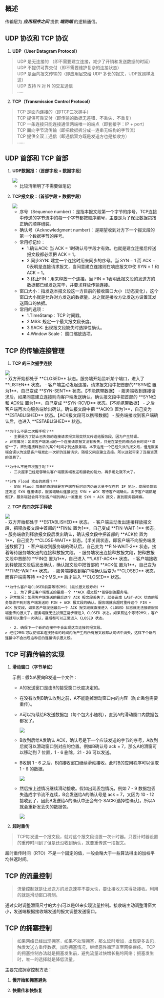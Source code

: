 ## 概述
传输层为 ***应用程序之间*** 提供 ***端到端*** 的逻辑通信。

## UDP 协议和 TCP 协议
1. **UDP（User Datagram Protocol）**
> UDP 是无连接的 （即不需要建立连接，减少了开销和发送数据的时延）   
> UDP 不提供可靠交付（即不需要维护复杂的连接状态）  
> UDP 是面向报文传输的（即应用层交给 UDP 多长的报文，UDP就照样发送）  
> UDP 支持 N 对 N 的交互通信  
> .....

2. **TCP（Transmission Control Protocol）**
> TCP 是面向连接的（即TCP三次握手）  
> TCP 提供可靠交付（即传输的数据无差错、不丢失、不重复）  
> TCP 一条连接只能连接通信两端唯一的端点（即套接字：IP + port）  
> TCP 面向字节流传输（即把数据拆分成一连串无结构的字节流）   
> TCP 提供全双工通信（即通信双方既是发送方也是接收方）     
> ......

## UDP 首部和 TCP 首部
1. **UDP数据报：（首部字段 + 数据字段）**

    <img src="/notes/network/transportLayer/udp.png" style="display:block;margin:0 auto"/>

    - 比较清晰明了不需要做笔记
2. **TCP报文段：（首部字段 + 数据字段）**

    <img src="/notes/network/transportLayer/tcp.png" style="display:block;margin:0 auto"/>

    - 序号（Sequence number）：是指本报文段第一个字节的序号，TCP连接中传送的字节流中的每一个字节都按顺序编号，主要是为了保证数据包按正确的顺序组装。  
    - 确认号（Acknowledgment number）：是期望收到对方下一个报文段的第一个数据字节的序号。  
    - 常用标记位：
      - 1.确认ACK: 当 ACK = 1时确认号字段才有效。也就是建立连接后传送报文段都必须把 ACK = 1。
      - 2.同步SYN: 建立一个连接时用来同步的序号。当 SYN = 1 而 ACK = 0表明是连接请求报文，当同意建立连接则在响应报文中使 SYN = 1 和 ACK = 1。
      - 3.终止FIN：用来释放一个连接。当 FIN = 1表明此报文段的发送方的数据都已经发送完毕，并要求释放传输连接。
    - 窗口大小：指发送本报文段这一方目前的接收窗口大小（动态变化），这个窗口大小就是允许对方发送的数据量。总之就是接收方让发送方设置其发送窗口的依据。
    - 常用的选项：
      - 1.TimeStamp：TCP 时间戳。
      - 2.MSS: 规定一个最大报文段长度。
      - 3.SACK: 出现报文段缺失时选择性确认。
      - 4.Window Scale： 窗口缩放选项。

## TCP 的传输连接管理
1. **TCP 的三次握手连接**
  <img src="/notes/network/transportLayer/handshake.jpg" style="display:block;margin:0 auto"/>
    - 双方开始都处于 **CLOSED** 状态。服务端开始监听某个端口，进入了 **LISTEN** 状态。
    - 客户端主动发起连接，请求报文段中把首部的**SYN位 置为1**，自己变成 **SYN-SENT** 状态。【不能携带数据】
    - 服务端收到连接请求后，如果同意建立连接则向客户端发送确认。确认报文段中把首部的 **SYN位 和 ACK位 置为1**，自己变成 **SYN-RCVD** 状态。【不能携带数据】
    - 之后客户端再次向服务端给出确认。确认报文段中把 **ACK位 置为1**，自己变为 **ESTABLISHED** 状态。【ACK报文段可以携带数据】
    - 服务端接收到客户端确认后，也进入 **ESTABLISHED** 状态。

    **为什么不是二次握手呢？**  
      - 主要是为了防止已失效的连接请求报文段突然又传送给服务段，因为产生错误。
    > 异常情况：如果客户端发出的一个连接请求报文没有丢失，只是在某些网络结点长时间**滞留**了，直到连接释放后的某个时间才到达服务端。本来这是一个已经失效的报文段，但是服务端会误以为这是客户端发出一次新的连接请求，随后又同意建立连接。所以这就带来了连接资源的浪费了。

    **为什么不是四次握手呢？**
      - 三次握手已经足够确认客户端服务端发送和接收的能力，再多用处就不大了。

    **SYN Flood 攻击的原理？**
      - SYN Flood 攻击的原理就是客户端在短时间内伪造大量不存在的 IP 地址，向服务端疯狂发送 SYN 连接请求，服务端确认连接发送 SYN + ACK 等待客户端确认。由于客户端都是假IP，服务端就会得不到客户端的确认一直重发 SYN + ACK 报文，直到服务器瘫痪。 

2. **TCP 的四次挥手释放**
  <img src="/notes/network/transportLayer/release.jpg" style="display:block;margin:0 auto"/>
    - 双方开始都处于 **ESTABLISHED** 状态。
    - 客户端主动发出连接释放报文段，把释放报文段中首部的**FIN位 置为1**，自己变成 **FIN-WAIT-1** 状态。
    - 服务端收到释放报文段后发出确认，确认报文段中把首部的 **ACK位 置为1**，自己变为 **CLOSE-WAIT** 状态。【半关闭状态，即客户端不向服务端发送数据了】
    - 客户端收到服务端的确认后，自己变为 **FIN-WAIT-2** 状态，接着等待服务端发出的连接释放报文段。
    - 服务端发出连接释放报文段，把释放报文段中首部的 **FIN位 置为1**，自己进入 **LAST-ACK** 状态。
    - 客户端接收到释放报文段后发出确认，确认报文段中把首部的 **ACK位 置为1**，自己变为 **TIME-WAIT** 状态。
    - 服务端接收到客户端确认后变为 **CLOSED** 状态，而客户端需等待 **2个MSL** 后才进入 **CLOSED** 状态。

    **为什么客户端CLOSED前需等待2MSL（最长报文段寿命）**  
      - 1. 为了保证客户端发送的最后一个 **ACK 报文段**能够到达服务端。
    > 异常情况：如果客户端发送的最后这个 ACK 报文段丢失了，就会造成 LAST-ACK 状态的服务端收不到对客户端发送的 FIN + ACK 报文段的确认。服务端就会超时重传这个 FIN + ACK 报文段，如果客户端发送最后一个 ACK 报文段就直接进入 CLOSED 状态就无法接收服务端重传的报文了，服务端就无法按照正常步骤进入 CLOSED 状态。如果有这个等待2MSL，客户端就可以重传一次确认，最后都可以正常进入 CLOSED 状态。

      - 2. 确保下一个新的连接中不会出现这次连接的报文段。
    > 经过2MSL可以使得本连接持续的时间内所产生的所有报文段都从网络中消失，这样下个新的连接中不会出现这种旧的连接请求报文段。

## TCP 可靠传输的实现
1. **滑动窗口（字节单位）** 

    示例：假如A要向B发送一个文件：  
    - A的发送窗口是由B的接受窗口长度决定的。  
    - 在没有收到B确认收到之前，A不能删掉滑动窗口内的内容（防止丢包需要重传）。  
    - A可以持续给B发送数据包（每个包大小随机），直到A的滑动窗口内数据包都发了。

      <img src="/notes/network/transportLayer/slider1.png" style="display:block;margin:0 auto"/>

    - B收到后给A发确认 ACK，确认号是下一个应该发送的字节的序号，A收到后就可以滑动窗口到对应的位置。例如B确认号 ack = 7，那么A的滑窗可以移动到 7 位置，1 - 6 删除，21 - 26 可以发送。  
    - B收到 1 - 6 之后，B的接收窗口继续滑动接收。此时B的应用程序可以读取 1 - 6 的数据。

      <img src="/notes/network/transportLayer/slider2.png" style="display:block;margin:0 auto"/>

    - 然后按上述情况继续滑动接收。假如出现丢包情况，例如 7 - 9 数据包丢失造成字节流不连续，B会发送给A的确认号是 ack = 7，又因为 10 - 12 接收到了，因此B发送给A的确认中还会有个 SACK(选择性确认)。所以A就会重新发丢失的数据包。

      <img src="/notes/network/transportLayer/slider3.png" style="display:block;margin:0 auto"/>

2. **超时重传**
> TCP每发送一个报文段，就对这个报文段设置一次计时器。只要计时器设置的重传时间到了但是还没收到确认，就要重传这一段报文。
    
  超时重传时间（RTO）不是一个固定的值，一般会略大于一些算法得出的加权平均往返时间。

## TCP 的流量控制
  > 流量控制就是让发送方的发送速率不要太快，要让接收方来得及接收。利用的就是滑动窗口机制。
  
  通过实时调整滑窗尺寸的大小(可以是0)来实现流量控制。接收端主动调整滑窗大小，发送端根据接收端发送的报文调整发送窗口。 
  
## TCP 的拥塞控制
  > 如果网络已经出现拥塞，如果不处理拥塞，那么延时增加，出现更多丢包，触发发送方重传数据，加剧拥塞情况，继续恶性循环直至网络瘫痪。
  > TCP 的拥塞控制办法就是拥塞发生前，避免流量过快增长拖垮网络；拥塞发生时，唯一的选择就是降低流量。

主要完成拥塞控制方法：

1. **慢开始和拥塞避免**

2. **快重传和快恢复**